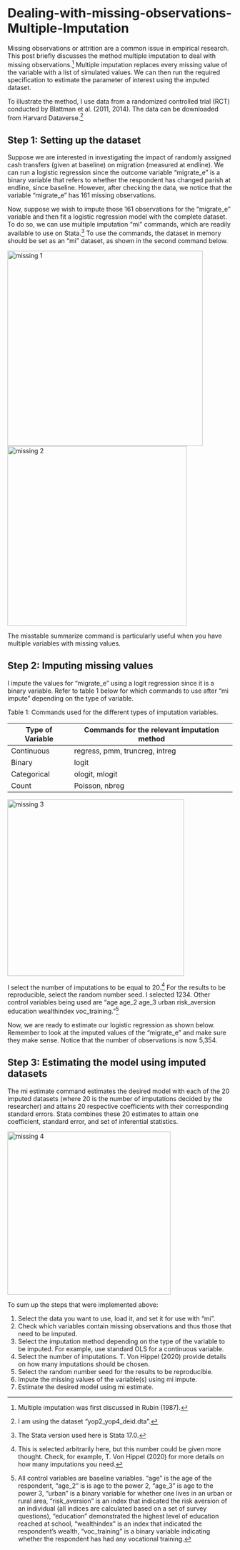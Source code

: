 # Dealing-with-missing-observations-Multiple-Imputation
Missing observations or attrition are a common issue in empirical research. This post briefly discusses the method multiple imputation to deal with missing observations.[^1] Multiple imputation replaces every missing value of the variable with a list of simulated values.  We can then run the required specification to estimate the parameter of interest using the imputed dataset. 

> [^1]:Multiple imputation was first discussed in Rubin (1987).

To illustrate the method, I use data from a randomized controlled trial (RCT) conducted by Blattman et al. (2011, 2014). The data can be downloaded from Harvard Dataverse.[^2]

> [^2]: I am using the dataset “yop2_yop4_deid.dta”. 

## Step 1: Setting up the dataset

Suppose we are interested in investigating the impact of randomly assigned cash transfers (given at baseline) on migration (measured at endline). We can run a logistic regression since the outcome variable “migrate_e” is a binary variable that refers to whether the respondent has changed parish at endline, since baseline. However, after checking the data, we notice that the variable “migrate_e” has 161 missing observations. 

Now, suppose we wish to impute those 161 observations for the “migrate_e” variable and then fit a logistic regression model with the complete dataset. To do so, we can use multiple imputation “mi” commands, which are readily available to use on Stata.[^3] To use the commands, the dataset in memory should be set as an “mi” dataset, as shown in the second command below.

> [^3]: The Stata version used here is Stata 17.0.

<img width="437" alt="missing 1" src="https://github.com/csae-coders-corner/Dealing-with-missing-observations-Multiple-Imputation/assets/148211163/1e7740ba-be17-4d33-9de1-fb01d8ac9d22">

<img width="402" alt="missing 2" src="https://github.com/csae-coders-corner/Dealing-with-missing-observations-Multiple-Imputation/assets/148211163/55258056-13d1-47c9-856a-2c9f04a2ad0b">

The misstable summarize command is particularly useful when you have multiple variables with missing values.

## Step 2: Imputing missing values 

I impute the values for “migrate_e” using a logit regression since it is a binary variable. Refer to table 1 below for which commands to use after “mi impute” depending on the type of variable. 

Table 1: Commands used for the different types of imputation variables. 

| Type of Variable 	|Commands for the relevant imputation method |
|-------------------|--------------------------------------------|
| Continuous 	      | regress, pmm, truncreg, intreg             |
| Binary 	          | logit                                      |
| Categorical 	    | ologit, mlogit                             |
| Count 	          | Poisson, nbreg                             |

<img width="395" alt="missing 3" src="https://github.com/csae-coders-corner/Dealing-with-missing-observations-Multiple-Imputation/assets/148211163/faa7581b-1241-427d-9ee4-cd7cc4531539">

I select the number of imputations to be equal to 20.[^4] For the results to be reproducible, select the random number seed. I selected 1234. Other control variables being used are “age age_2 age_3 urban risk_aversion education wealthindex voc_training.”[^5]

>[^5]: All control variables are baseline variables. “age” is the age of the respondent, “age_2” is is age to the power 2, “age_3” is age to the power 3, “urban” is a binary variable for whether one lives in an urban or rural area, “risk_aversion” is an index that indicated the risk aversion of an individual (all indices are calculated based on a set of survey questions), “education” demonstrated the highest level of education reached at school, “wealthindex” is an index that indicated the respondent’s wealth, “voc_training” is a binary variable indicating whether the respondent has had any vocational training.

> [^4]: This is selected arbitrarily here, but this number could be given more thought. Check, for example, T. Von Hippel (2020) for more details on how many imputations you need. 

Now, we are ready to estimate our logistic regression as shown below. Remember to look at the imputed values of the “migrate_e” and make sure they make sense. Notice that the number of observations is now 5,354. 

## Step 3: Estimating the model using imputed datasets

The mi estimate command estimates the desired model with each of the 20 imputed datasets (where 20 is the number of imputations decided by the researcher) and attains 20 respective coefficients with their corresponding standard errors. Stata combines these 20 estimates to attain one coefficient, standard error, and set of inferential statistics. 

<img width="365" alt="missing 4" src="https://github.com/csae-coders-corner/Dealing-with-missing-observations-Multiple-Imputation/assets/148211163/42a1cacf-2168-43c9-b51b-b3a682bba62e">

To sum up the steps that were implemented above:
1. Select the data you want to use, load it, and set it for use with “mi”.
2. Check which variables contain missing observations and thus those that need to be imputed.
3. Select the imputation method depending on the type of the variable to be imputed. For example, use standard OLS for a continuous variable.
4. Select the number of imputations. T. Von Hippel (2020) provide details on how many imputations should be chosen.
5. Select the random number seed for the results to be reproducible.
6. Impute the missing values of the variable(s) using mi impute.
7. Estimate the desired model using mi estimate. 


